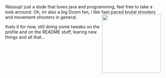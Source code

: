 
##
Wassup! just a dude that loves java and programming, feel free to take a look arround.
Oh, im also a big Doom fan, i like fast-paced brutal shooters and movement shooters in general.
<img align="right" alt="" height="190px" src="https://media.tenor.com/8oz5KxyfiesAAAAM/demon.gif">

thats it for now, still doing some tweaks on the profile and on the README stuff, learing new things and all that... 
